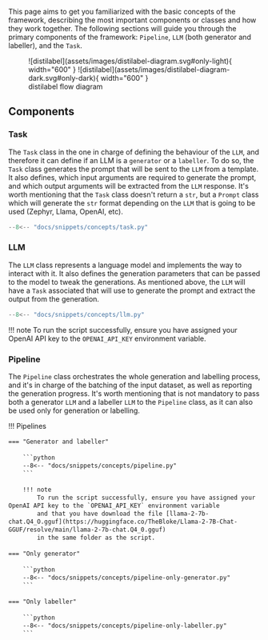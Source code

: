 This page aims to get you familiarized with the basic concepts of the framework, describing the most important
components or classes and how they work together. The following sections will guide you through the primary components
of the framework: `Pipeline`, `LLM` (both generator and labeller), and the `Task`.

<figure markdown>
  ![distilabel](assets/images/distilabel-diagram.svg#only-light){ width="600" }
  ![distilabel](assets/images/distilabel-diagram-dark.svg#only-dark){ width="600" }
  <figcaption>distilabel flow diagram</figcaption>
</figure>

## Components

### Task

The `Task` class in the one in charge of defining the behaviour of the `LLM`, and therefore it can define if an LLM is
a `generator` or a `labeller`. To do so, the `Task` class generates the prompt that will be sent to the `LLM` from a template.
It also defines, which input arguments are required to generate the prompt, and which output arguments will be extracted
from the `LLM` response. It's worth mentioning that the `Task` class doesn't return a `str`, but a `Prompt` class which
will generate the `str` format depending on the `LLM` that is going to be used (Zephyr, Llama, OpenAI, etc).

```python
--8<-- "docs/snippets/concepts/task.py"
```

### LLM

The `LLM` class represents a language model and implements the way to interact with it. It also defines the generation
parameters that can be passed to the model to tweak the generations. As mentioned above, the `LLM` will have a `Task`
associated that will use to generate the prompt and extract the output from the generation.

```python
--8<-- "docs/snippets/concepts/llm.py"
```

!!! note
    To run the script successfully, ensure you have assigned your OpenAI API key to the `OPENAI_API_KEY` environment variable.


### Pipeline

The `Pipeline` class orchestrates the whole generation and labelling process, and it's in charge of the batching of the
input dataset, as well as reporting the generation progress. It's worth mentioning that is not mandatory to pass both
a generator `LLM` and a labeller `LLM` to the `Pipeline` class, as it can also be used only for generation or labelling.

!!! Pipelines

    === "Generator and labeller"

        ```python
        --8<-- "docs/snippets/concepts/pipeline.py"
        ```

        !!! note
            To run the script successfully, ensure you have assigned your OpenAI API key to the `OPENAI_API_KEY` environment variable
            and that you have download the file [llama-2-7b-chat.Q4_O.gguf](https://huggingface.co/TheBloke/Llama-2-7B-Chat-GGUF/resolve/main/llama-2-7b-chat.Q4_0.gguf)
            in the same folder as the script.

    === "Only generator"

        ```python
        --8<-- "docs/snippets/concepts/pipeline-only-generator.py"
        ```

    === "Only labeller"

        ```python
        --8<-- "docs/snippets/concepts/pipeline-only-labeller.py"
        ```

